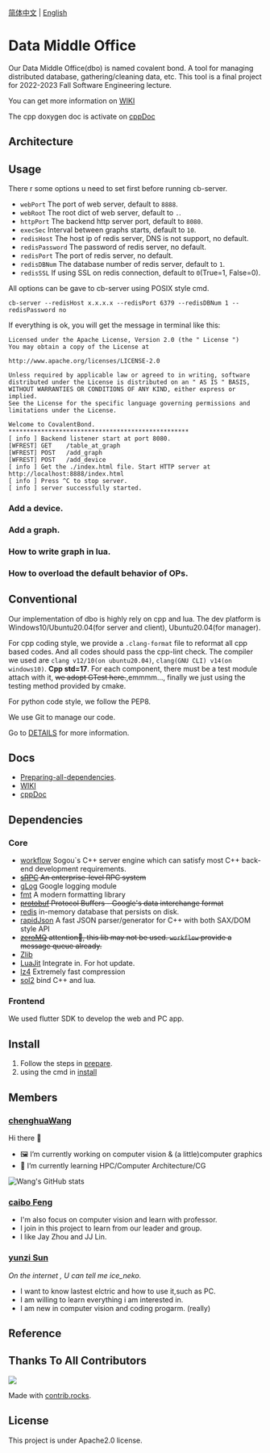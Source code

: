 [简体中文](./README_CN.md) | [English](./README.md)

# Data Middle Office

Our Data Middle Office(dbo) is named covalent bond. A tool for managing distributed database, gathering/cleaning data, etc. This tool is a final project for 2022-2023 Fall Software Engineering lecture.

You can get more information on [WIKI](https://github.com/chenghuaWang/covalentBond/wiki)

The cpp doxygen doc is activate on [cppDoc](https://chenghuawang.github.io/covalentBond/doxygen/html/annotated.html)

## Architecture


## Usage

There r some options u need to set first before running cb-server.

* `webPort` The port of web server, default to `8888`.
* `webRoot` The root dict of web server, default to `.`.
* `httpPort` The backend http server port, default to `8080`.
* `execSec` Interval between graphs starts, default to `10`.
* `redisHost` The host ip of redis server, DNS is not support, no default.
* `redisPassword` The password of redis server, no default.
* `redisPort` The port of redis server, no default.
* `redisDBNum` The database number of redis server, default to `1`.
* `redisSSL` If using SSL on redis connection, default to `0`(True=1, False=0).

All options can be gave to cb-server using POSIX style cmd.

```shell
cb-server --redisHost x.x.x.x --redisPort 6379 --redisDBNum 1 --redisPassword no
```

If everything is ok, you will get the message in terminal like this:

```shell
Licensed under the Apache License, Version 2.0 (the " License ")
You may obtain a copy of the License at

http://www.apache.org/licenses/LICENSE-2.0

Unless required by applicable law or agreed to in writing, software
distributed under the License is distributed on an " AS IS " BASIS,
WITHOUT WARRANTIES OR CONDITIONS OF ANY KIND, either express or implied.
See the License for the specific language governing permissions and
limitations under the License.

Welcome to CovalentBond.
**************************************************
[ info ] Backend listener start at port 8080.
[WFREST] GET    /table_at_graph
[WFREST] POST   /add_graph
[WFREST] POST   /add_device
[ info ] Get the ./index.html file. Start HTTP server at http://localhost:8888/index.html
[ info ] Press ^C to stop server.
[ info ] server successfully started.
```

### Add a device.

### Add a graph.

### How to write graph in lua.

### How to overload the default behavior of OPs.

## Conventional

Our implementation of dbo is highly rely on cpp and lua. The dev platform is Windows10/Ubuntu20.04(for server and client), Ubuntu20.04(for manager).

For cpp coding style, we provide a `.clang-format` file to reformat all cpp based codes. And all codes should pass the cpp-lint check. The compiler we used are `clang v12/10(on ubuntu20.04)`, `clang(GNU CLI) v14(on windows10)`. **Cpp std=17**. For each component, there must be a test module attach with it, ~~we adopt GTest here.~~,emmmm..., finally we just using the testing method provided by cmake.

For python code style, we follow the PEP8.

We use Git to manage our code.

Go to [DETAILS](./docs/prepare.md) for more information.

## Docs

* [Preparing-all-dependencies](./docs/prepare.md).
* [WIKI](https://github.com/chenghuaWang/covalentBond/wiki)
* [cppDoc](https://chenghuawang.github.io/covalentBond/doxygen/html/annotated.html)

## Dependencies

### Core

* [workflow](https://github.com/sogou/workflow) Sogou`s C++ server engine which can satisfy most C++ back-end development requirements.
* ~~[sRPC](https://github.com/sogou/srpc) An enterprise-level RPC system~~
* [gLog](https://github.com/google/glog) Google logging module
* [fmt](https://github.com/fmtlib/fmt) A modern formatting library
* ~~[protobuf](https://github.com/protocolbuffers/protobuf) Protocol Buffers - Google's data interchange format~~
* [redis](https://github.com/redis/redis) in-memory database that persists on disk.
* [rapidJson](https://github.com/Tencent/rapidjson) A fast JSON parser/generator for C++ with both SAX/DOM style API
* ~~[zeroMQ](https://github.com/zeromq/libzmq) attention👀, this lib may not be used. `workflow` provide a message queue already.~~
* [Zlib](https://github.com/madler/zlib)
* [LuaJit](https://github.com/LuaJIT/LuaJIT) Integrate in. For hot update.
* [lz4](https://github.com/lz4/lz4) Extremely fast compression
* [sol2](https://github.com/ThePhD/sol2) bind C++ and lua.

### Frontend

We used flutter SDK to develop the web and PC app.

## Install

1. Follow the steps in [prepare](./docs/prepare.md).
2. using the cmd in [install](https://github.com/chenghuaWang/covalentBond/wiki#%E5%A6%82%E4%BD%95%E5%AE%89%E8%A3%85)

## Members

### [chenghuaWang](https://github.com/chenghuaWang)

Hi there 👋

- 🖼️ I’m currently working on computer vision & (a little)computer graphics
- 🌱 I’m currently learning HPC/Computer Architecture/CG

![Wang's GitHub stats](https://github-readme-stats.vercel.app/api?username=chenghuaWang&bg_color=30,e96443,904e95&title_color=fff&text_color=fff)

### [caibo Feng](https://github.com/caibofeng)

- I'm also focus on  computer vision and learn with professor.
- I join in this project to learn from our leader and group.
- I like Jay Zhou and JJ Lin.

### [yunzi Sun](https://github.com/ketsurineko)
_On the internet , U can tell me ice_neko._

- I want to know lastest elctric and how to use it,such as PC.
- I am willing to learn everything i am interested in.
- I am new in computer vision and coding progarm. (really)

## Reference

## Thanks To All Contributors

<a href="https://github.com/chenghuaWang/covalentBond/graphs/contributors">
  <img src="https://contrib.rocks/image?repo=chenghuaWang/covalentBond" />
</a>

Made with [contrib.rocks](https://contrib.rocks).

## License

This project is under Apache2.0 license.
